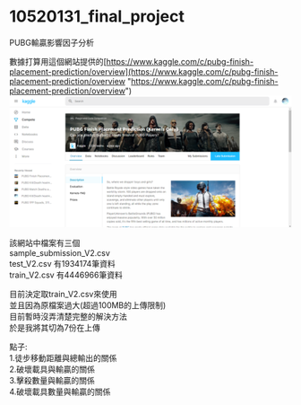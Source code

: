 # 10520131_final_project
 PUBG輸贏影響因子分析  

數據打算用這個網站提供的[https://www.kaggle.com/c/pubg-finish-placement-prediction/overview](https://www.kaggle.com/c/pubg-finish-placement-prediction/overview "https://www.kaggle.com/c/pubg-finish-placement-prediction/overview")  
![GITHUB](./pic/資料源網站截圖.png)  

該網站中檔案有三個  
sample_submission_V2.csv  
test_V2.csv 有1934174筆資料  
train_V2.csv 有4446966筆資料  

目前決定取train_V2.csv來使用  
並且因為原檔案過大(超過100MB的上傳限制)  
目前暫時沒弄清楚完整的解決方法  
於是我將其切為7份在上傳  


點子:  
1.徒步移動距離與總輸出的關係  
2.破壞載具與輸贏的關係  
3.擊殺數量與輸贏的關係  
4.破壞載具數量與輸贏的關係  